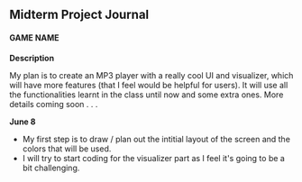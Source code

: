 ## Midterm Project Journal

#### GAME NAME

**Description**

My plan is to create an MP3 player with a really cool UI and visualizer, which will have more features (that I feel would be helpful for users). It will use all the functionalities learnt in the class until now and some extra ones. More details coming soon . . .

**June 8**

- My first step is to draw / plan out the intitial layout of the screen and the colors that will be used.
- I will try to start coding for the visualizer part as I feel it's going to be a bit challenging.
